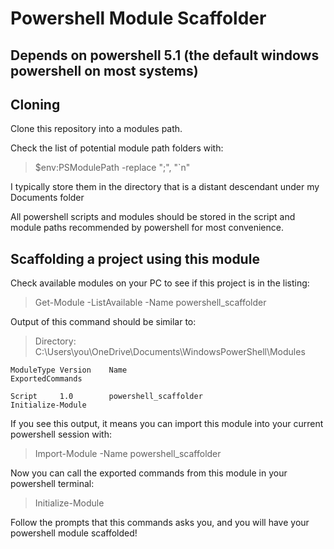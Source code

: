 # Powershell Module Scaffolder

## Depends on powershell 5.1 (the default windows powershell on most systems)

## Cloning
Clone this repository into a modules path.


Check the list of potential module path folders with:
> $env:PSModulePath -replace ";", "`n" 

I typically store them in the directory that is a distant descendant under my Documents folder

All powershell scripts and modules should be stored in the script and module paths recommended by powershell for most convenience.

## Scaffolding a project using this module
Check available modules on your PC to see if this project is in the listing:
> Get-Module -ListAvailable -Name powershell_scaffolder

Output of this command should be similar to:

>  Directory: C:\Users\you\OneDrive\Documents\WindowsPowerShell\Modules


` ModuleType Version    Name                                ExportedCommands `

` Script     1.0        powershell_scaffolder                          Initialize-Module `

If you see this output, it means you can import this module into your current powershell session with:
>  Import-Module -Name powershell_scaffolder

Now you can call the exported commands from this module in your powershell terminal:
> Initialize-Module

Follow the prompts that this commands asks you, and you will have your powershell module scaffolded!
